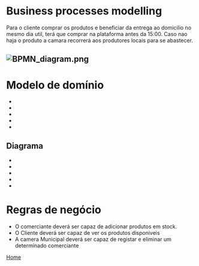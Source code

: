 # Business processes modelling
Para o cliente comprar os produtos e beneficiar da entrega ao domicilio no mesmo dia util, terá que comprar na plataforma antes da 15:00. Caso nao haja o produto a camara recorrerá aos produtores locais para se abastecer.

![BPMN_diagram.png](https://bitbucket.org/repo/y5rxLzz/images/3667922231-BPMN_diagram.png)
----

# Modelo de domínio

*
*
*
*
*
## Diagrama

*
*
*
*
*
# Regras de negócio

* O comerciante deverá ser capaz de adicionar produtos em stock.
* O Cliente deverá ser capaz de ver os produtos disponiveis
* A camera Municipal deverá ser capaz de registar e eliminar um determinado comerciante
  
[Home](PaginaInicial)
